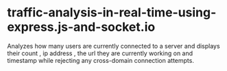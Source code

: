 # traffic-analysis-in-real-time-using-express.js-and-socket.io
Analyzes how many users are currently connected to a server and displays their count , ip address , the url they are currently working on and timestamp while rejecting any cross-domain connection attempts.
